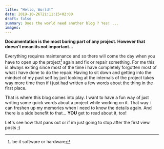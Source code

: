 ```yaml
---
title: "Hello, World!"
date: 2019-10-26T21:11:15+02:00
draft: false
summary: Does the world need another blog ? Yes! ...
images:
---
```


**Documentation is the most boring part of any project. However that doesn't mean its not important...**

Everything requires maintenance and so there will come the day when you have to open up the project[^1] again and fix or repair something. For me this is always exiting since most of the time i have completely forgotten most of what i have done to do the repair. Having to sit down and getting into the mindset of my past self by just looking at the internals of the project takes way more time then if i just had written a few words about the thing in the first place.

That is where this blog comes into play. I want to have a fun way of just writing some quick words about a project while working on it. That way i can freshen up my memories when i need to know the details again. And there is a side benefit to that...
**YOU** get to read about it, too!

Let's see how that pans out or if im just going to stop after the first view posts ;)

[^1]: be it software or hardware
